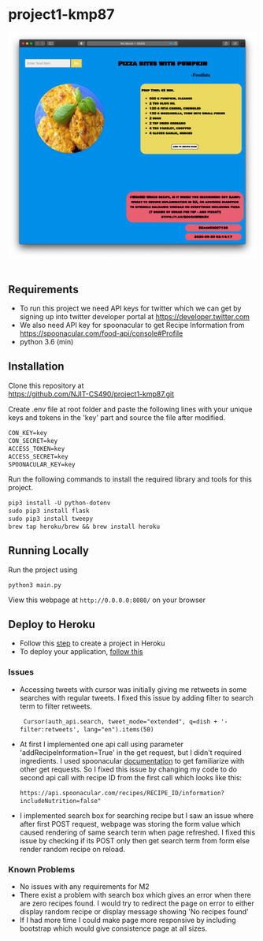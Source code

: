 # project1-kmp87 
![](screenshot.png)     
<br />

## Requirements
- To run this project we need API keys for twitter which we can get by signing up into
 twitter developer portal at https://developer.twitter.com  
- We also need API key for spoonacular to get Recipe Information from https://spoonacular.com/food-api/console#Profile
- python 3.6 (min)

## Installation
Clone this repository at <br />
https://github.com/NJIT-CS490/project1-kmp87.git

Create .env file at root folder and paste the following lines 
with your unique keys and tokens in the 'key' part and source the file after modified.
```
CON_KEY=key
CON_SECRET=key
ACCESS_TOKEN=key
ACCESS_SECRET=key
SPOONACULAR_KEY=key
```
Run the following commands to install the required library and tools for this project.
```
pip3 install -U python-dotenv
sudo pip3 install flask 
sudo pip3 install tweepy  
brew tap heroku/brew && brew install heroku
```

## Running Locally
Run the project using 
 ```
python3 main.py
```
 View this webpage at ```http://0.0.0.0:8080/``` on your browser
 
## Deploy to Heroku
- Follow this [step](https://devcenter.heroku.com/articles/creating-apps) to create a project in Heroku
- To deploy your application, [follow this](https://devcenter.heroku.com/articles/git)

 ### Issues
 - Accessing tweets with cursor was initially giving me retweets in some searches with regular tweets. I fixed this issue 
 by adding filter to search term to filter retweets.
     ```
      Cursor(auth_api.search, tweet_mode="extended", q=dish + '-filter:retweets', lang="en").items(50)
     ``` 
 - At first I implemented one api call using parameter 'addRecipeInformation=True' in the get request, but I didn't 
 required ingredients. I used spoonacular [documentation](https://spoonacular.com/food-api/docs) to get familiarize with other get requests.
  So I fixed this issue by changing my code to do second api call with recipe ID from the first 
 call which looks like this:
     ```
    https://api.spoonacular.com/recipes/RECIPE_ID/information?includeNutrition=false"
    ```
 - I implemented search box for searching recipe but I saw an issue where after first POST request,
 webpage was storing the form value which caused rendering of same search term when page refreshed.
 I fixed this issue by checking if its POST only then get search term from form else render random recipe on reload.
 
 ### Known Problems
 - No issues with any requirements for M2
 - There exist a problem with search box which gives an error when there are zero 
  recipes found. I would try to redirect the page on error to either display random recipe
  or display message showing 'No recipes found'
 - If I had more time I could make page more responsive by including bootstrap which  would give consistence 
 page at all sizes.
 
